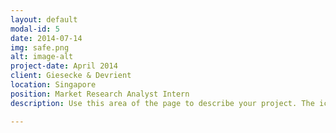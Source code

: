 ```yaml
---
layout: default
modal-id: 5
date: 2014-07-14
img: safe.png
alt: image-alt
project-date: April 2014
client: Giesecke & Devrient
location: Singapore
position: Market Research Analyst Intern 
description: Use this area of the page to describe your project. The icon above is part of a free icon set by <a href="https://sellfy.com/p/8Q9P/jV3VZ/">Flat Icons</a>. On their website, you can download their free set with 16 icons, or you can purchase the entire set with 146 icons for only $12!

---
```

